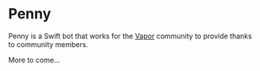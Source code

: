 # Penny

Penny is a Swift bot that works for the [Vapor](https://vapor.codes) community to provide thanks to community members.

More to come...

